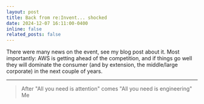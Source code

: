 ```yaml
---
layout: post
title: Back from re:Invent... shocked
date: 2024-12-07 16:11:00-0400
inline: false
related_posts: false
---
```

There were many news on the event, see my blog post about it.
Most importantly: AWS is getting ahead of the competition, and if things go well they will dominate the consumer (and by extension, the middle/large corporate) in the next couple of years.

---

> After "All you need is attention" comes "All you need is engineering"
> Me

